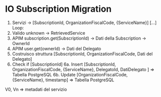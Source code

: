 # IO Subscription Migration

1. Servizi -> [SubscriptionId, OrganizationFiscalCode, {ServiceName}] [...]
  Loop:
  2. Valido unknown -> RetrievedService
  3. APIM subscription.get(SubscriptionId) -> Dati della Subscription -> OwnerId
  4. APIM user.get(ownerId) -> Dati del Delegato
  5. Costruisco struttura [SubscriptionId, OrganizationFiscalCode, Dati del Delegato]
  6. Check if [SubscriptionId]
  6a. Insert [SubscriptionId, OrganizationFiscalCode, {ServiceName}, DelegatoId, DatiDelegato ] => Tabella PostgreSQL
  6b. Update [OrganizationFiscalCode, {ServiceName}, timestamp] => Tabella PostgreSQL


V0, Vn => metadati del servizio